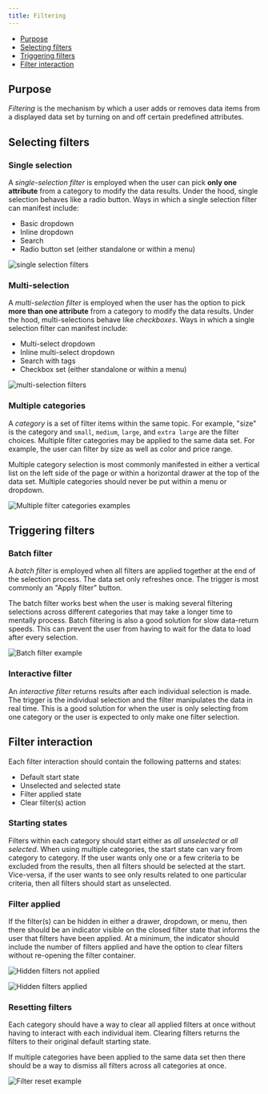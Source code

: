 ```yaml
---
title: Filtering
---
```


<AnchorLinks>
<ul>
    <li><a data-scroll href="#purpose">Purpose</a></li>
    <li><a data-scroll href="#selecting-filters">Selecting filters</a></li>
    <li><a data-scroll href="#triggering-filters">Triggering filters</a></li>
    <li><a data-scroll href="#filter-interaction">Filter interaction</a></li>
</ul>
</AnchorLinks>

## Purpose

_Filtering_ is the mechanism by which a user adds or removes data items from a displayed data set by turning on and off certain predefined attributes.

## Selecting filters

### Single selection

A _single-selection filter_ is employed when the user can pick **only one attribute** from a category to modify the data results. Under the hood, single selection behaves like a radio button. Ways in which a single selection filter can manifest include:

- Basic dropdown
- Inline dropdown
- Search
- Radio button set (either standalone or within a menu)

<ImageComponent cols="8" caption="Single selection filter as an inline dropdown">

![single selection filters](images/filter-1.png)

</ImageComponent>

### Multi-selection

A _multi-selection filter_ is employed when the user has the option to pick **more than one attribute** from a category to modify the data results. Under the hood, multi-selections behave like _checkboxes_. Ways in which a single selection filter can manifest include:

- Multi-select dropdown
- Inline multi-select dropdown
- Search with tags
- Checkbox set (either standalone or within a menu)

<ImageComponent cols="8" caption="Multi-selection filter set in a menu">

![multi-selection filters](images/filter-2.png)

</ImageComponent>

### Multiple categories

A _category_ is a set of filter items within the same topic. For example, "size" is the category and `small`, `medium`, `large`, and `extra large` are the filter choices. Multiple filter categories may be applied to the same data set. For example, the user can filter by size as well as color and price range.

Multiple category selection is most commonly manifested in either a vertical list on the left side of the page or within a horizontal drawer at the top of the data set. Multiple categories should never be put within a menu or dropdown.

<ImageComponent cols="8" caption="Multiple filter categories in a left panel">

![Multiple filter categories examples](images/filter-3.png)

</ImageComponent>

## Triggering filters

### Batch filter

A _batch filter_ is employed when all filters are applied together at the end of the selection process. The data set only refreshes once. The trigger is most commonly an "Apply filter" button.

The batch filter works best when the user is making several filtering selections across different categories that may take a longer time to mentally process. Batch filtering is also a good solution for slow data-return speeds. This can prevent the user from having to wait for the data to load after every selection.

<ImageComponent cols="8" caption="Batch filter example in a drawer">

![Batch filter example](images/filter-4.png)

</ImageComponent>

### Interactive filter

An _interactive filter_ returns results after each individual selection is made. The trigger is the individual selection and the filter manipulates the data in real time. This is a good solution for when the user is only selecting from one category or the user is expected to only make one filter selection.

## Filter interaction

Each filter interaction should contain the following patterns and states:

- Default start state
- Unselected and selected state
- Filter applied state
- Clear filter(s) action

### Starting states

Filters within each category should start either as _all unselected_ or _all selected_. When using multiple categories, the start state can vary from category to category. If the user wants only one or a few criteria to be excluded from the results, then all filters should be selected at the start. Vice-versa, if the user wants to see only results related to one particular criteria, then all filters should start as unselected.

### Filter applied

If the filter(s) can be hidden in either a drawer, dropdown, or menu, then there should be an indicator visible on the closed filter state that informs the user that filters have been applied. At a minimum, the indicator should include the number of filters applied and have the option to clear filters without re-opening the filter container.

<ImageComponent cols="8" caption="Filters not applied">

![Hidden filters not applied](images/filter-5.png)

</ImageComponent>

<ImageComponent cols="8" caption="Filters applied">

![Hidden filters applied](images/filter-6.png)

</ImageComponent>

### Resetting filters

Each category should have a way to clear all applied filters at once without having to interact with each individual item. Clearing filters returns the filters to their original default starting state.

If multiple categories have been applied to the same data set then there should be a way to dismiss all filters across all categories at once.

<ImageComponent cols="8" caption="Filter reset example for all categories and a single category">

![Filter reset example](images/filter-7.png)

</ImageComponent>
